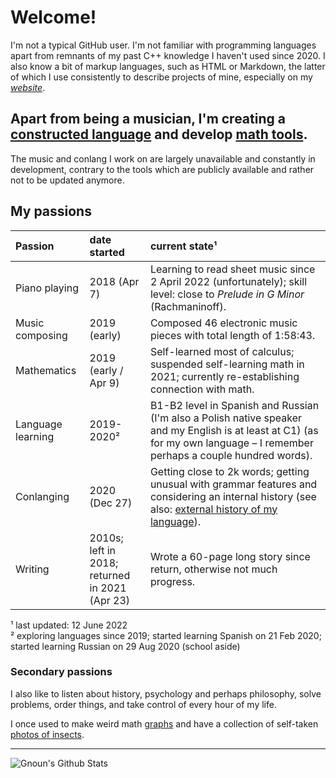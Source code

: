 # Welcome!

I'm not a typical GitHub user. I'm not familiar with programming languages apart from remnants of my past C++ knowledge I haven't used since 2020. I also know a bit of markup languages, such as HTML or Markdown, the latter of which I use consistently to describe projects of mine, especially on my *[website](https://gnoun.net)*.

## Apart from being a musician, I'm creating a [constructed language](https://github.com/Gnoun/Daikova) and develop [math tools](https://gnoun.net/math).

The music and conlang I work on are largely unavailable and constantly in development, contrary to the tools which are publicly available and rather not to be updated anymore.

## My passions

| Passion | date started | current state¹
|:-|:-|:-
| Piano playing | 2018 (Apr 7) | Learning to read sheet music since 2 April 2022 (unfortunately); skill level: close to *Prelude in G Minor* (Rachmaninoff).
| Music composing | 2019 (early) | Composed 46 electronic music pieces with total length of 1:58:43.
| Mathematics | 2019 (early / Apr 9) | Self-learned most of calculus; suspended self-learning math in 2021; currently re-establishing connection with math.
| Language learning | 2019-2020² | B1-B2 level in Spanish and Russian (I'm also a Polish native speaker and my English is at least at C1) (as for my own language – I remember perhaps a couple hundred words).
| Conlanging | 2020 (Dec 27) | Getting close to 2k words; getting unusual with grammar features and considering an internal history (see also: [external history of my language](https://github.com/Gnoun/Daikova/blob/main/history_external.md)).
| Writing | 2010s; left in 2018;<br />returned in 2021 (Apr 23) | Wrote a 60-page long story since return, otherwise not much progress.

¹ last updated: 12 June 2022\
² exploring languages since 2019; started learning Spanish on 21 Feb 2020; started learning Russian on 29 Aug 2020 (school aside)

### Secondary passions

I also like to listen about history, psychology and perhaps philosophy, solve problems, order things, and take control of every hour of my life.

I once used to make weird math [graphs](https://gnoun.net/graphs) and have a collection of self-taken [photos of insects](https://gnoun.net/other/other/photos).

---

<img align="left" alt="Gnoun's Github Stats" src="https://github-readme-stats.vercel.app/api?username=Gnoun&theme=dark" /> 
